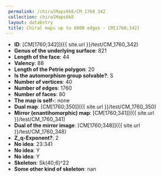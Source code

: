 ```yaml
--- 
 permalink: /chiralMaps6kE/CM_1760_342 
 collection: chiralMaps6kE
 layout: dataEntry
 title: Chiral maps up to 6000 edges - CM[1760;342]
---
```


- **ID**: [CM[1760;342]]({{ site.url }}/test/CM_1760_342)
- **Genus of the underlying surface**: 821
- **Length of the face**: 44
- **Valency**: 88
- **Length of the Petrie polygon**: 20
- **Is the automorphism group solvable?**: S
- **Number of vertices**: 40
- **Number of edges**: 1760
- **Number of faces**: 80
- **The map is self-**: none
- **Dual map**: [CM[1760;350]]({{ site.url }}/test/CM_1760_350)
- **Mirror (enantihomorphic) map**: [CM[1760;341]]({{ site.url }}/test/CM_1760_341)
- **Dual of the mirror image**: [CM[1760;348]]({{ site.url }}/test/CM_1760_348)
- **Z_q-Exponent?**: 2
- **No idea**:  23:341
- **No idea**: Y
- **No idea**: Y
- **Skeleton**: Sk(40;6)^22
- **Some other kind of skeleton**: nan
